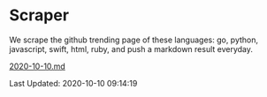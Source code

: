# Scraper

We scrape the github trending page of these languages: go, python, javascript, swift, html, ruby, and push a markdown result everyday.

[2020-10-10.md](https://github.com/henson/Scraper/blob/master/2020-10-10.md)

Last Updated: 2020-10-10 09:14:19